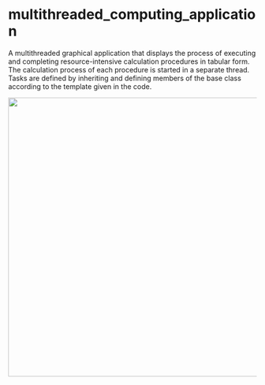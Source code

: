 # multithreaded_computing_application

A multithreaded graphical application that displays the process of executing and completing resource-intensive calculation procedures in tabular form. The calculation process of each procedure is started in a separate thread.
Tasks are defined by inheriting and defining members of the base class according to the template given in the code.


<img src="https://user-images.githubusercontent.com/56280697/187656020-57d0a129-70bf-4d7e-8f22-5229d27160c0.png" width="962" height="567"/>
